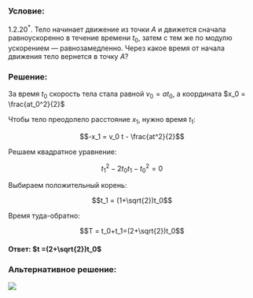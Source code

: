 ###  Условие: 

$1.2.20^*.$ Тело начинает движение из точки $A$ и движется сначала равноускоренно в течение времени $t_0$, затем с тем же по модулю ускорением — равнозамедленно. Через какое время от начала движения тело вернется в точку $A$? 

###  Решение: 

За время $t_0$ скорость тела стала равной $v_0 = at_0$, а координата $x_0 = \frac{at_0^2}{2}$ 

Чтобы тело преодолело расстояние $x_1$, нужно время $t_1$: 

$$-x_1 = v_0 t - \frac{at^2}{2}$$ 

Решаем квадратное уравнение: 

$$t_1^2 - 2t_0 t_1-t_0^2=0$$ 

Выбираем положительный корень: 

$$t_1 = (1+\sqrt{2})t_0$$ 

Время туда-обратно: 

$$T = t_0+t_1=(2+\sqrt{2})t_0$$

####  Ответ: $t =(2+\sqrt{2})t_0$ 

###  Альтернативное решение: 

![](https://www.youtube.com/embed/cEbUk_ebpFA) 

  

